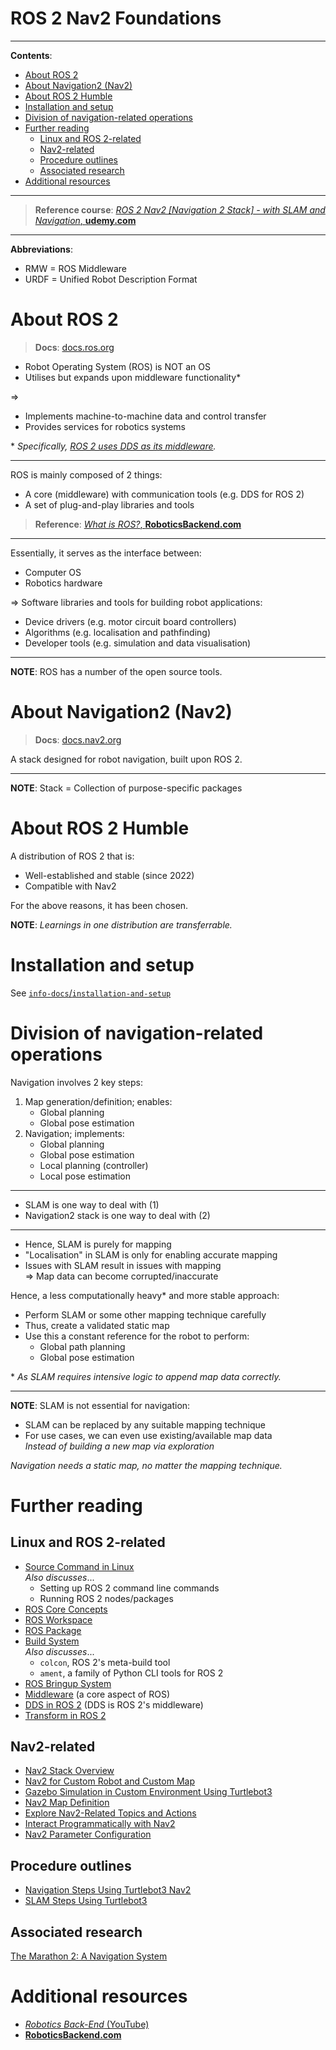 <h1>ROS 2 Nav2 Foundations</h1>

---

**Contents**:

- [About ROS 2](#about-ros-2)
- [About Navigation2 (Nav2)](#about-navigation2-nav2)
- [About ROS 2 Humble](#about-ros-2-humble)
- [Installation and setup](#installation-and-setup)
- [Division of navigation-related operations](#division-of-navigation-related-operations)
- [Further reading](#further-reading)
  - [Linux and ROS 2-related](#linux-and-ros-2-related)
  - [Nav2-related](#nav2-related)
  - [Procedure outlines](#procedure-outlines)
  - [Associated research](#associated-research)
- [Additional resources](#additional-resources)

---

> **Reference course**: [_ROS 2 Nav2 [Navigation 2 Stack] - with SLAM and Navigation_, **udemy.com**](https://www.udemy.com/course/ros2-nav2-stack)

---

**Abbreviations**:

- RMW = ROS Middleware
- URDF = Unified Robot Description Format

# About ROS 2
> **Docs**: [docs.ros.org](https://docs.ros.org/)

- Robot Operating System (ROS) is NOT an OS
- Utilises but expands upon middleware functionality\*

=>

- Implements machine-to-machine data and control transfer
- Provides services for robotics systems

\* _Specifically, [ROS 2 uses DDS as its middleware](./info-docs/dds-in-ros2.md)._

---

ROS is mainly composed of 2 things:

- A core (middleware) with communication tools (e.g. DDS for ROS 2)
- A set of plug-and-play libraries and tools

> **Reference**: [_What is ROS?_, **RoboticsBackend.com**](https://roboticsbackend.com/what-is-ros/)

---

Essentially, it serves as the interface between:

- Computer OS
- Robotics hardware

=> Software libraries and tools for building robot applications:

- Device drivers (e.g. motor circuit board controllers)
- Algorithms (e.g. localisation and pathfinding)
- Developer tools (e.g. simulation and data visualisation)

---

**NOTE**: ROS has a number of the open source tools.

# About Navigation2 (Nav2)
> **Docs**: [docs.nav2.org](https://docs.nav2.org/)

A stack designed for robot navigation, built upon ROS 2.

---

**NOTE**: Stack = Collection of purpose-specific packages

# About ROS 2 Humble
A distribution of ROS 2 that is:

- Well-established and stable (since 2022)
- Compatible with Nav2

For the above reasons, it has been chosen.

**NOTE**: *Learnings in one distribution are transferrable.*

# Installation and setup
See [`info-docs`/`installation-and-setup`](./info-docs/installation-and-setup/)

# Division of navigation-related operations
Navigation involves 2 key steps:

1. Map generation/definition; enables:
    - Global planning
    - Global pose estimation
2. Navigation; implements:
    - Global planning
    - Global pose estimation
    - Local planning (controller)
    - Local pose estimation

---

- SLAM is one way to deal with (1)
- Navigation2 stack is one way to deal with (2)

---

- Hence, SLAM is purely for mapping
- "Localisation" in SLAM is only for enabling accurate mapping
- Issues with SLAM result in issues with mapping <br> => Map data can become corrupted/inaccurate

Hence, a less computationally heavy\* and more stable approach:

- Perform SLAM or some other mapping technique carefully
- Thus, create a validated static map
- Use this a constant reference for the robot to perform:
    - Global path planning
    - Global pose estimation

\* *As SLAM requires intensive logic to append map data correctly.*

---

**NOTE**: SLAM is not essential for navigation:

- SLAM can be replaced by any suitable mapping technique
- For use cases, we can even use existing/available map data <br> _Instead of building a new map via exploration_

_Navigation needs a static map, no matter the mapping technique._

# Further reading
## Linux and ROS 2-related
- [Source Command in Linux](./info-docs/source-command-in-linux.md) <br> _Also discusses_...
    - Setting up ROS 2 command line commands
    - Running ROS 2 nodes/packages
- [ROS Core Concepts](./info-docs/ros-core-concepts.md)
- [ROS Workspace](./info-docs/ros-workspace.md)
- [ROS Package](./info-docs/ros-package.md)
- [Build System](./info-docs/build-system.md) <br> _Also discusses_...
    - `colcon`, ROS 2's meta-build tool
    - `ament`, a family of Python CLI tools for ROS 2
- [ROS Bringup System](./info-docs/ros-bringup-system.md)
- [Middleware](./info-docs/middleware.md) (a core aspect of ROS)
- [DDS in ROS 2](./info-docs/dds-in-ros2.md) (DDS is ROS 2's middleware)
- [Transform in ROS 2](./info-docs/transform-in-ros2.md)

## Nav2-related
- [Nav2 Stack Overview](./info-docs/nav2-stack-overview.md)
- [Nav2 for Custom Robot and Custom Map](./info-docs/nav2-for-custom-robot-and-custom-map.md)
- [Gazebo Simulation in Custom Environment Using Turtlebot3](./info-docs/gazebo-simulation-in-custom-environment_using_turtlebot3.md)
- [Nav2 Map Definition](./info-docs/nav2-map-definition.md)
- [Explore Nav2-Related Topics and Actions](./info-docs/nav2-related-topics-and-actions.md)
- [Interact Programmatically with Nav2](./info-docs/interact-programmatically-with-nav2/)
- [Nav2 Parameter Configuration](./info-docs/nav2-param-config.md)

## Procedure outlines
- [Navigation Steps Using Turtlebot3 Nav2](./info-docs/procedure-outlines/navigation-steps-using-turtlebot3-nav2.pdf)
- [SLAM Steps Using Turtlebot3](./info-docs/procedure-outlines/slam-steps-using-turtlebot3.pdf)

## Associated research
[The Marathon 2: A Navigation System](./associated-research/the-marathon-2--a-navigation-system.md)

# Additional resources
- [*Robotics Back-End* (YouTube)](https://www.youtube.com/c/RoboticsBackEnd)
- [**RoboticsBackend.com**](https://roboticsbackend.com/)